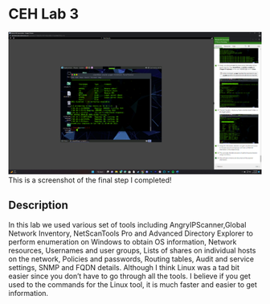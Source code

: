 <h1>CEH Lab 3</h1>


![Image Alt](https://github.com/DannyRRios/CEH-Lab-3/blob/34ec7291d6f93c854fa86bfc558c3dd74acd4433/Lab3-1.png)
This is a screenshot of the final step I completed! 

<h2>Description</h2>
In this lab we used various set of tools including AngryIPScanner,Global Network Inventory, NetScanTools Pro and Advanced Directory Explorer to perform enumeration on Windows to obtain OS information, Network resources, Usernames and user groups, Lists of shares on individual hosts on the network, Policies and passwords, Routing tables, Audit and service settings, SNMP and FQDN details. Although I think Linux was a tad bit easier since you don’t have to go through all the tools. I believe if you get used to the commands for the Linux tool, it is much faster and easier to get information.
<br />


